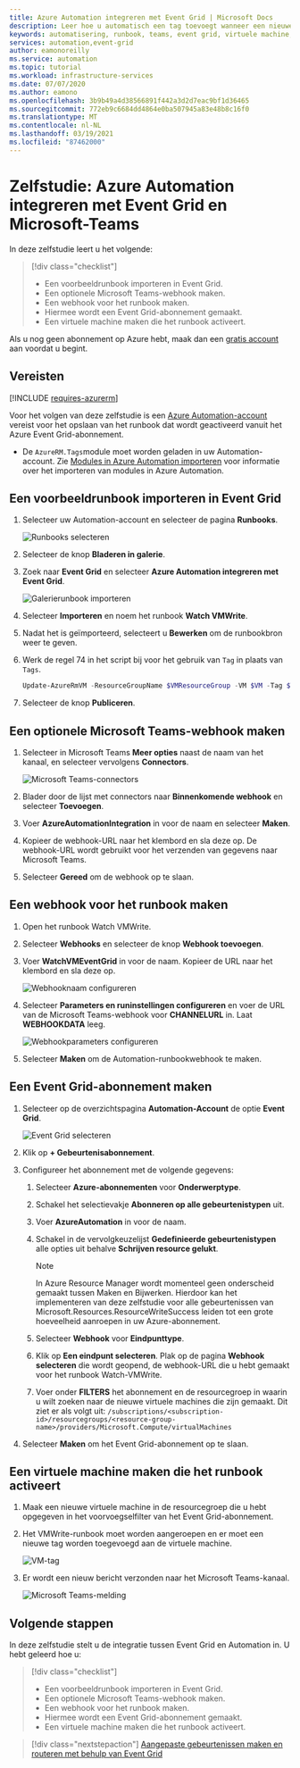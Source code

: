 ```yaml
---
title: Azure Automation integreren met Event Grid | Microsoft Docs
description: Leer hoe u automatisch een tag toevoegt wanneer een nieuwe virtuele machine wordt gemaakt en een melding verzendt naar Microsoft Teams.
keywords: automatisering, runbook, teams, event grid, virtuele machine, VM
services: automation,event-grid
author: eamonoreilly
ms.service: automation
ms.topic: tutorial
ms.workload: infrastructure-services
ms.date: 07/07/2020
ms.author: eamono
ms.openlocfilehash: 3b9b49a4d38566891f442a3d2d7eac9bf1d36465
ms.sourcegitcommit: 772eb9c6684dd4864e0ba507945a83e48b8c16f0
ms.translationtype: MT
ms.contentlocale: nl-NL
ms.lasthandoff: 03/19/2021
ms.locfileid: "87462000"
---
```

# <a name="tutorial-integrate-azure-automation-with-event-grid-and-microsoft-teams"></a>Zelfstudie: Azure Automation integreren met Event Grid en Microsoft-Teams

In deze zelfstudie leert u het volgende:

> [!div class="checklist"]
> * Een voorbeeldrunbook importeren in Event Grid.
> * Een optionele Microsoft Teams-webhook maken.
> * Een webhook voor het runbook maken.
> * Hiermee wordt een Event Grid-abonnement gemaakt.
> * Een virtuele machine maken die het runbook activeert.

Als u nog geen abonnement op Azure hebt, maak dan een [gratis account](https://azure.microsoft.com/free/?WT.mc_id=A261C142F) aan voordat u begint.

## <a name="prerequisites"></a>Vereisten

[!INCLUDE [requires-azurerm](../../includes/requires-azurerm.md)]

Voor het volgen van deze zelfstudie is een [Azure Automation-account](../automation/index.yml) vereist voor het opslaan van het runbook dat wordt geactiveerd vanuit het Azure Event Grid-abonnement.

* De `AzureRM.Tags`module moet worden geladen in uw Automation-account. Zie [Modules in Azure Automation importeren](../automation/automation-update-azure-modules.md) voor informatie over het importeren van modules in Azure Automation.

## <a name="import-an-event-grid-sample-runbook"></a>Een voorbeeldrunbook importeren in Event Grid

1. Selecteer uw Automation-account en selecteer de pagina **Runbooks**.

   ![Runbooks selecteren](./media/ensure-tags-exists-on-new-virtual-machines/select-runbooks.png)

2. Selecteer de knop **Bladeren in galerie**.

3. Zoek naar **Event Grid** en selecteer **Azure Automation integreren met Event Grid**.

    ![Galerierunbook importeren](media/ensure-tags-exists-on-new-virtual-machines/gallery-event-grid.png)

4. Selecteer **Importeren** en noem het runbook **Watch VMWrite**.

5. Nadat het is geïmporteerd, selecteert u **Bewerken** om de runbookbron weer te geven. 
6. Werk de regel 74 in het script bij voor het gebruik van `Tag` in plaats van `Tags`.

    ```powershell
    Update-AzureRmVM -ResourceGroupName $VMResourceGroup -VM $VM -Tag $Tag | Write-Verbose
    ```
7. Selecteer de knop **Publiceren**.

## <a name="create-an-optional-microsoft-teams-webhook"></a>Een optionele Microsoft Teams-webhook maken

1. Selecteer in Microsoft Teams **Meer opties** naast de naam van het kanaal, en selecteer vervolgens **Connectors**.

    ![Microsoft Teams-connectors](media/ensure-tags-exists-on-new-virtual-machines/teams-webhook.png)

2. Blader door de lijst met connectors naar **Binnenkomende webhook** en selecteer **Toevoegen**.

3. Voer **AzureAutomationIntegration** in voor de naam en selecteer **Maken**.

4. Kopieer de webhook-URL naar het klembord en sla deze op. De webhook-URL wordt gebruikt voor het verzenden van gegevens naar Microsoft Teams.

5. Selecteer **Gereed** om de webhook op te slaan.

## <a name="create-a-webhook-for-the-runbook"></a>Een webhook voor het runbook maken

1. Open het runbook Watch VMWrite.

2. Selecteer **Webhooks** en selecteer de knop **Webhook toevoegen**.

3. Voer **WatchVMEventGrid** in voor de naam. Kopieer de URL naar het klembord en sla deze op.

    ![Webhooknaam configureren](media/ensure-tags-exists-on-new-virtual-machines/copy-url.png)

4. Selecteer **Parameters en runinstellingen configureren** en voer de URL van de Microsoft Teams-webhook voor **CHANNELURL** in. Laat **WEBHOOKDATA** leeg.

    ![Webhookparameters configureren](media/ensure-tags-exists-on-new-virtual-machines/configure-webhook-parameters.png)

5. Selecteer **Maken** om de Automation-runbookwebhook te maken.

## <a name="create-an-event-grid-subscription"></a>Een Event Grid-abonnement maken

1. Selecteer op de overzichtspagina **Automation-Account** de optie **Event Grid**.

    ![Event Grid selecteren](media/ensure-tags-exists-on-new-virtual-machines/select-event-grid.png)

2. Klik op **+ Gebeurtenisabonnement**.

3. Configureer het abonnement met de volgende gegevens:
    1. Selecteer **Azure-abonnementen** voor **Onderwerptype**.
    2. Schakel het selectievakje **Abonneren op alle gebeurtenistypen** uit.
    3. Voer **AzureAutomation** in voor de naam.
    4. Schakel in de vervolgkeuzelijst **Gedefinieerde gebeurtenistypen** alle opties uit behalve **Schrijven resource gelukt**.

        > [!NOTE] 
        > In Azure Resource Manager wordt momenteel geen onderscheid gemaakt tussen Maken en Bijwerken. Hierdoor kan het implementeren van deze zelfstudie voor alle gebeurtenissen van Microsoft.Resources.ResourceWriteSuccess leiden tot een grote hoeveelheid aanroepen in uw Azure-abonnement.
    1. Selecteer **Webhook** voor **Eindpunttype**.
    2. Klik op **Een eindpunt selecteren**. Plak op de pagina **Webhook selecteren** die wordt geopend, de webhook-URL die u hebt gemaakt voor het runbook Watch-VMWrite.
    3. Voer onder **FILTERS** het abonnement en de resourcegroep in waarin u wilt zoeken naar de nieuwe virtuele machines die zijn gemaakt. Dit ziet er als volgt uit: `/subscriptions/<subscription-id>/resourcegroups/<resource-group-name>/providers/Microsoft.Compute/virtualMachines`

4. Selecteer **Maken** om het Event Grid-abonnement op te slaan.

## <a name="create-a-vm-that-triggers-the-runbook"></a>Een virtuele machine maken die het runbook activeert

1. Maak een nieuwe virtuele machine in de resourcegroep die u hebt opgegeven in het voorvoegselfilter van het Event Grid-abonnement.

2. Het VMWrite-runbook moet worden aangeroepen en er moet een nieuwe tag worden toegevoegd aan de virtuele machine.

    ![VM-tag](media/ensure-tags-exists-on-new-virtual-machines/vm-tag.png)

3. Er wordt een nieuw bericht verzonden naar het Microsoft Teams-kanaal.

    ![Microsoft Teams-melding](media/ensure-tags-exists-on-new-virtual-machines/teams-vm-message.png)

## <a name="next-steps"></a>Volgende stappen

In deze zelfstudie stelt u de integratie tussen Event Grid en Automation in. U hebt geleerd hoe u:

> [!div class="checklist"]
> * Een voorbeeldrunbook importeren in Event Grid.
> * Een optionele Microsoft Teams-webhook maken.
> * Een webhook voor het runbook maken.
> * Hiermee wordt een Event Grid-abonnement gemaakt.
> * Een virtuele machine maken die het runbook activeert.

> [!div class="nextstepaction"]
> [Aangepaste gebeurtenissen maken en routeren met behulp van Event Grid](../event-grid/custom-event-quickstart.md)
